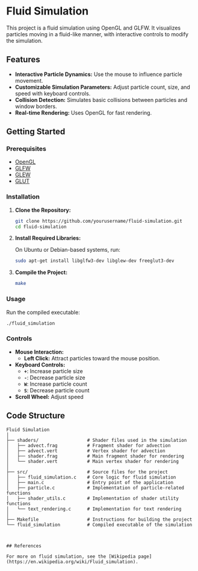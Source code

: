 # Fluid Simulation

This project is a fluid simulation using OpenGL and GLFW. It visualizes particles moving in a fluid-like manner, with interactive controls to modify the simulation.

## Features

- **Interactive Particle Dynamics:** Use the mouse to influence particle movement.
- **Customizable Simulation Parameters:** Adjust particle count, size, and speed with keyboard controls.
- **Collision Detection:** Simulates basic collisions between particles and window borders.
- **Real-time Rendering:** Uses OpenGL for fast rendering.

## Getting Started

### Prerequisites

- [OpenGL](https://www.opengl.org/)
- [GLFW](https://www.glfw.org/)
- [GLEW](http://glew.sourceforge.net/)
- [GLUT](https://www.opengl.org/resources/libraries/glut/)

### Installation

1. **Clone the Repository:**

   ```sh
   git clone https://github.com/yourusername/fluid-simulation.git
   cd fluid-simulation
   ```

2. **Install Required Libraries:**

   On Ubuntu or Debian-based systems, run:

   ```sh
   sudo apt-get install libglfw3-dev libglew-dev freeglut3-dev
   ```

3. **Compile the Project:**

   ```sh
   make
   ```

### Usage

Run the compiled executable:

```sh
./fluid_simulation
```

### Controls

- **Mouse Interaction:**
  - **Left Click:** Attract particles toward the mouse position.
- **Keyboard Controls:**
  - **`+`**: Increase particle size
  - **`-`**: Decrease particle size
  - **`W`**: Increase particle count
  - **`S`**: Decrease particle count
- **Scroll Wheel:** Adjust speed


## Code Structure

```plaintext
Fluid Simulation
│
├── shaders/                  # Shader files used in the simulation
│   ├── advect.frag           # Fragment shader for advection
│   ├── advect.vert           # Vertex shader for advection
│   ├── shader.frag           # Main fragment shader for rendering
│   └── shader.vert           # Main vertex shader for rendering
│
├── src/                      # Source files for the project
│   ├── fluid_simulation.c    # Core logic for fluid simulation
│   ├── main.c                # Entry point of the application
│   ├── particle.c            # Implementation of particle-related functions
│   ├── shader_utils.c        # Implementation of shader utility functions
│   └── text_rendering.c      # Implementation for text rendering
│
├── Makefile                  # Instructions for building the project
└── fluid_simulation          # Compiled executable of the simulation



## References

For more on fluid simulation, see the [Wikipedia page](https://en.wikipedia.org/wiki/Fluid_simulation).
